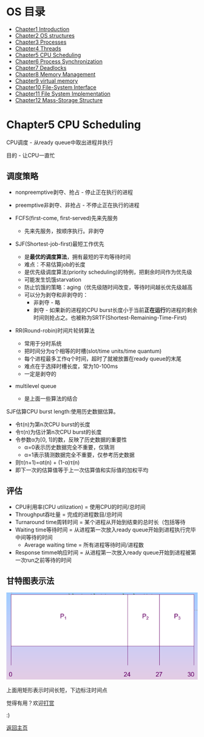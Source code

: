 # OS 目录

- [Chapter1 Introduction](Chapter1.md)
- [Chapter2 OS structures](Chapter2.md)
- [Chapter3 Processes](Chapter3.md)
- [Chapter4 Threads](Chapter4.md)
- [Chapter5 CPU Scheduling](Chapter5.md)
- [Chapter6 Process Synchronization](Chapter6.md)
- [Chapter7 Deadlocks](Chapter7.md)
- [Chapter8 Memory Management](Chapter8.md)
- [Chapter9 virtual memory](Chapter9.md)
- [Chapter10 File-System Interface](Chapter10.md)
- [Chapter11 File System Implementation](Chapter11.md)
- [Chapter12 Mass-Storage Structure](Chapter12.md)


# Chapter5 CPU Scheduling

CPU调度 - 从ready queue中取出进程并执行

目的 - 让CPU一直忙

## 调度策略

- nonpreemptive剥夺、抢占 - 停止正在执行的进程
- preemptive非剥夺、非抢占 - 不停止正在执行的进程

- FCFS(first-come, first-served)先来先服务
  - 先来先服务，按顺序执行。非剥夺
- SJF(Shortest-job-first)最短工作优先
  - 是**最优的调度算法**，拥有最短的平均等待时间
  - 难点：不易估算job的长度
  - 是优先级调度算法(priority scheduling)的特例，把剩余时间作为优先级
  - 可能发生饥饿starvation
  - 防止饥饿的策略：aging（优先级随时间改变，等待时间越长优先级越高
  - 可以分为剥夺和非剥夺的：
    - 非剥夺 - 略
    - 剥夺 - 如果新的进程的CPU burst长度小于当前**正在运行**的进程的剩余时间则抢占之。也被称为SRTF(Shortest-Remaining-Time-First)
- RR(Round-robin)时间片轮转算法
  - 常用于分时系统
  - 把时间分为q个相等的时槽(slot/time units/time quantum)
  - 每个进程最多工作q个时间，超时了就被放置在ready queue的末尾
  - 难点在于选择时槽长度，常为10-100ms
  - 一定是剥夺的
- multilevel queue
  - 是上面一些算法的结合

SJF估算CPU burst length:使用历史数据估算。
- 令t(n)为第n次CPU burst的长度
- 令τ(n)为估计第n次CPU burst的长度
- 令参数α为[0, 1]的数，反映了历史数据的重要性
  - α=0表示历史数据完全不重要，仅猜测
  - α=1表示猜测数据完全不重要，仅参考历史数据
- 则τ(n+1)=αt(n) + (1-α)τ(n)
- 即下一次的估算值等于上一次估算值和实际值的加权平均

## 评估

- CPU利用率(CPU utilization) = 使用CPU的时间/总时间
- Throughput吞吐量 = 完成的进程数目/总时间
- Turnaround time周转时间 = 某个进程从开始到结束的总时长（包括等待
- Waiting time等待时间 = 从进程第一次放入ready queue开始到进程执行完毕中间等待的时间
  - Average waiting time = 所有进程等待时间/进程数
- Response timme响应时间 = 从进程第一次放入ready queue开始到进程被第一次run之前等待的时间

## 甘特图表示法

![5-1](img/5-1.png)

上面用矩形表示时间长短，下边标注时间点


觉得有用？欢迎[打赏](../../../donate.md)

:)

[返回主页](../../../index.md)